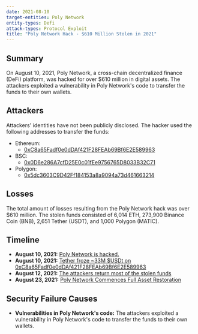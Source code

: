 ```yaml
---
date: 2021-08-10
target-entities: Poly Network
entity-types: Defi
attack-types: Protocol Exploit
title: "Poly Network Hack - $610 Million Stolen in 2021"
---
```


## Summary

On August 10, 2021, Poly Network, a cross-chain decentralized finance (DeFi) platform, was hacked for over $610 million in digital assets. The attackers exploited a vulnerability in Poly Network's code to transfer the funds to their own wallets.

## Attackers

Attackers' identities have not been publicly disclosed. The hacker used the following addresses to transfer the funds:

- Ethereum:
    - [0xC8a65Fadf0e0dDAf421F28FEAb69Bf6E2E589963](https://etherscan.io/address/0xC8a65Fadf0e0dDAf421F28FEAb69Bf6E2E589963)
- BSC:
    - [0x0D6e286A7cfD25E0c01fEe9756765D8033B32C71](https://bscscan.com/address/0x0D6e286A7cfD25E0c01fEe9756765D8033B32C71)
- Polygon:
    - [0x5dc3603C9D42Ff184153a8a9094a73d461663214](https://polygonscan.com/address/0x5dc3603c9d42ff184153a8a9094a73d461663214)

## Losses

The total amount of losses resulting from the Poly Network hack was over $610 million. The stolen funds consisted of 6,014 ETH, 273,900 Binance Coin (BNB), 2,651 Tether (USDT), and 1,000 Polygon (MATIC).

## Timeline

- **August 10, 2021:** [Poly Network is hacked.](https://twitter.com/PolyNetwork2/status/1425073987164381196)
- **August 10, 2021:** [Tether froze ~33M $USDt on 0xC8a65Fadf0e0dDAf421F28FEAb69Bf6E2E589963](https://twitter.com/paoloardoino/status/1425090760609832978)
- **August 12, 2021:** [The attackers return most of the stolen funds](https://twitter.com/PolyNetwork2/status/1425733950614360064)
- **August 23, 2021:** [Poly Network Commences Full Asset Restoration](https://medium.com/poly-network/poly-network-commences-full-asset-restoration-7f5c548423b9)

## Security Failure Causes

- **Vulnerabilities in Poly Network's code:** The attackers exploited a vulnerability in Poly Network's code to transfer the funds to their own wallets.

